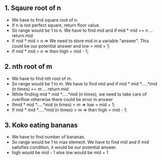 ##
## 1. Sqaure root of n

- We have to find square root of n.
- If n is not perfect square, return floor value.
- So range would be 1 to n. We have to find mid and if mid * mid == n ... return mid
- If mid * mid < n => We need to store mid in a variable "answer". This could be our potential answer and low = mid + 1;
- If mid * mid > n => then high = mid - 1;



##
## 2. nth root of m

- We have to find nth root of m.
- So range would be 1 to m. We have to find mid and if mid * mid *.....*mid (n times) == m ... return mid
- While finding mid * mid *.....*mid (n times), we need to take care of overflow otherwise there could be error in answer
- Ifmid * mid *.....*mid (n times) < m => low = mid + 1;
- If mid * mid *.....*mid (n times) > m => then high = mid - 1;


##
## 3. Koko eating bananas

- We have to find number of bananas.
- So range would be 1 to max element. We have to find mid and if mid satisfies condition, it would be our potential answer.
- high would be mid - 1 else low would be mid + 1

